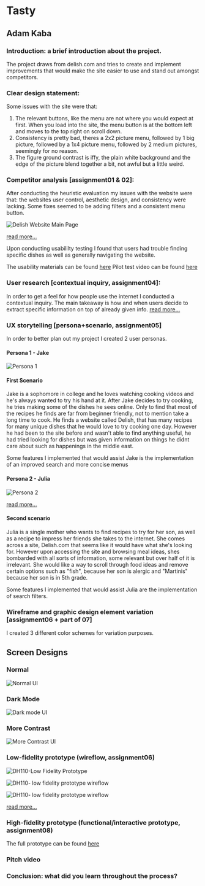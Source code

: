 # Tasty
## Adam Kaba

### Introduction: a brief introduction about the project. 
The project draws from delish.com and tries to create and implement improvements that would make the site easier to use and stand out amongst competitors.
### Clear design statement: 
Some issues with the site were that:

1. The relevant buttons, like the menu are not where you would expect at first. When you load into the site, the menu button is at the bottom left and moves to the top right on scroll down.
2. Consistency is pretty bad, theres a 2x2 picture menu, followed by 1 big picture, followed by a 1x4 picture menu, followed by 2 medium pictures, seemingly for no reason.
3. The figure ground contrast is iffy, the plain white background and the edge of the picture blend together a bit, not awful but a little weird.

### Competitor analysis [assignment01 & 02]:
After conducting the heuristic evaluation my issues with the website were that: the websites user control, aesthetic design, and consistency were lacking. Some fixes seemed to be adding filters and a consistent menu button.

![Delish Website Main Page](./images/delish-ui.jpg)

[read more…](https://github.com/arkaba/DH110-Adam-Kaba/blob/main/assignments/Assignment%201.md)

Upon conducting usabililty testing I found that users had trouble finding specific dishes as well as generally navigating the website.

The usability materials can be found [here](https://forms.gle/hJDzGb8uiUD7xbry8)
Pilot test video can be found [here](https://drive.google.com/file/d/1T_5dpC0mlqBPRcgWQprRLzmoUjLzLxpW/view?usp=sharing)


###  User research [contextual inquiry, assignment04]:
In order to get a feel for how people use the internet I conducted a contextual inquiry. The main takeaway is how and when users decide to extract specific information on top of already given info. [read more...](https://github.com/arkaba/DH110-Adam-Kaba/tree/main/Assignment%203)
###  UX storytelling [persona+scenario, assignment05]
In order to better plan out my project I created 2 user personas. 

#### Persona 1 - Jake
![Persona 1](https://user-images.githubusercontent.com/54642348/116467420-7f1f9f80-a824-11eb-91e0-6ac25a7bea91.jpg)

#### First Scenario
Jake is a sophomore in college and he loves watching cooking videos and he's always wanted to try his hand at it. After Jake decides to try cooking, he tries making some of the dishes he sees online. Only to find that most of the recipes he finds are far from beginner friendly, not to mention take a long time to cook. He finds a website called Delish, that has many recipes for many unique dishes that he would love to try cooking one day. However he had been to the site before and wasn't able to find anything useful, he had tried looking for dishes but was given information on things he didnt care about such as happenings in the middle east.

Some features I implemented that would assist Jake is the implementation of an improved search and more concise menus

#### Persona 2 - Julia
![Persona 2](https://user-images.githubusercontent.com/54642348/116476115-a039bd80-a82f-11eb-94ec-218c93d01adc.jpg)

[read more...](https://github.com/arkaba/DH110-Adam-Kaba/edit/main/Assignment%204/README.md)


#### Second scenario
Julia is a single mother who wants to find recipes to try for her son, as well as a recipe to impress her friends she takes to the internet. She comes across a site, Delish.com that seems like it would have what she's looking for. However upon accessing the site and browsing meal ideas, shes bombarded with all sorts of information, some relevant but over half of it is irrelevant. She would like a way to scroll through food ideas and remove certain options such as "fish", because her son is alergic and "Martinis" because her son is in 5th grade.

Some features I implemented that would assist Julia are the implementation of search filters.

### Wireframe and graphic design element variation [assignment06 + part of 07]

I created 3 different color schemes for variation purposes.

## Screen Designs


### Normal
![Normal UI](https://user-images.githubusercontent.com/54642348/118036673-b19bc300-b321-11eb-9610-79c05b8b9c70.jpg)


### Dark Mode

![Dark mode UI](https://user-images.githubusercontent.com/54642348/118036684-b496b380-b321-11eb-8f65-236f744d6ee9.jpg)


### More Contrast

![More Contrast UI](https://user-images.githubusercontent.com/54642348/118036690-b791a400-b321-11eb-8a91-d8d10cedd2a5.jpg)


### Low-fidelity prototype (wireflow, assignment06)

![DH110-Low Fidelity Prototype](https://user-images.githubusercontent.com/54642348/117205637-bd7a0900-ada6-11eb-88b3-22cb0e34ea96.png)

![DH110- low fidelity prototype wireflow](https://user-images.githubusercontent.com/54642348/117207262-a0ded080-ada8-11eb-90cb-79722fd17de2.jpg)

![DH110- low fidelity prototype wireflow](https://user-images.githubusercontent.com/54642348/117206850-33cb3b00-ada8-11eb-9a1d-a0eca4251504.jpg)
  
 [read more...](https://github.com/arkaba/DH110-Adam-Kaba/edit/main/Assignment%205/README.md)

### High-fidelity prototype (functional/interactive prototype, assignment08)

The full prototype can be found [here](https://www.figma.com/file/ZQqwfIRm9mdcOKWQ9NIAuR/UI-Prototype?node-id=0%3A1)

### Pitch video 
### Conclusion: what did you learn throughout the process?
